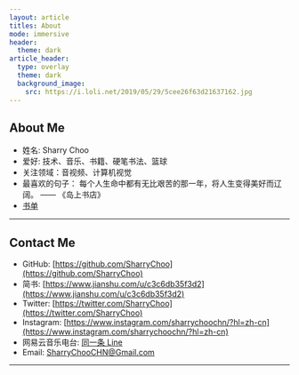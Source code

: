 ```yaml
---
layout: article
titles: About
mode: immersive
header:
  theme: dark
article_header:
  type: overlay
  theme: dark
  background_image:
    src: https://i.loli.net/2019/05/29/5cee26f63d21637162.jpg
---
```


## About Me
- 姓名: Sharry Choo
- 爱好: 技术、音乐、书籍、硬笔书法、篮球
- 关注领域：音视频、计算机视觉
- 最喜欢的句子： 每个人生命中都有无比艰苦的那一年，将人生变得美好而辽阔。 —— 《岛上书店》 
- [书单](https://sharrychoo.github.io/blog/2018/05/01/book-list.html)

---

## Contact Me
- GitHub: [https://github.com/SharryChoo](https://github.com/SharryChoo)
- 简书: [https://www.jianshu.com/u/c3c6db35f3d2](https://www.jianshu.com/u/c3c6db35f3d2)
- Twitter: [https://twitter.com/SharryChoo](https://twitter.com/SharryChoo)
- Instagram: [https://www.instagram.com/sharrychoochn/?hl=zh-cn](https://www.instagram.com/sharrychoochn/?hl=zh-cn)
- 网易云音乐电台: [同一条 Line](https://music.163.com/#/djradio?id=794045364)
- Email: SharryChooCHN@Gmail.com

---